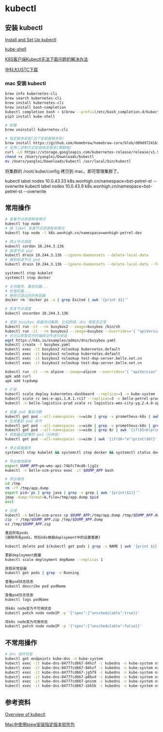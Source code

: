 # kubectl

## 安装 kubectl

[Install and Set Up kubectl](https://kubernetes.io/docs/tasks/tools/install-kubectl/)

[kube-shell](https://github.com/cloudnativelabs/kube-shell)

[K8S客户端Kubectl无法下载问题的解决办法](https://blog.csdn.net/csdn_duomaomao/article/details/78568551)

[中科大USTC下载](https://mirrors.ustc.edu.cn/kubernetes/apt/pool/)

### mac 安装 kubectl

```sh
brew info kubernetes-cli
brew search kubernetes-cli
brew install kubernetes-cli
brew install bash-completion
kubectl completion bash > $(brew --prefix)/etc/bash_completion.d/kubectl
pip3 install kube-shell

# 卸载
brew uninstall kubernetes-cli

# 指定版本安装(这个安装报错失败)
brew install https://github.com/Homebrew/homebrew-core/blob/d09d97241b17a5e02a25fc51fc56e2a5de74501c/Formula/kubernetes-cli.rb
# 采用二进制方式安装指定版本(需翻墙)
curl -LO https://storage.googleapis.com/kubernetes-release/release/v1.9.6/bin/darwin/amd64/kubectl
chmod +x /Users/yanglei/Downloads/kubectl
mv /Users/yanglei/Downloads/kubectl /usr/local/bin/kubectl
```

将集群的 /root/.kube/config 拷贝到 mac，即可管理集群了。

kubectl label nodes 10.0.43.33 k8s.wonhigh.cn/namespace=bst-petrel-st --overwrite
kubectl label nodes 10.0.43.9  k8s.wonhigh.cn/namespace=bst-petrel-st --overwrite

## 常用操作

```sh
# 查看节点资源耗用情况
kubectl top node
# 按 label 查看节点资源耗用情况
kubectl top node -l k8s.wonhigh.cn/namespace=wonhigh-petrel-dev

# 禁止节点调度
kubectl cordon 10.244.3.136
# 驱逐节点 pod
kubectl drain 10.244.3.136 --ignore-daemonsets --delete-local-data
# 强制驱逐节点 pod
kubectl drain 10.244.3.136 --ignore-daemonsets --delete-local-data --force

systemctl stop kubelet
systemctl stop docker

# 关闭服务、重启机器...
# 检查机器...
# 删除已退出的所有容器
docker rm `docker ps -a | grep Exited | awk '{print $1}'` 

# 恢复节点调度
kubectl uncordon 10.244.3.136

# 使用 busybox 容器测试集群，比如网络、dns 等是否正常
kubectl run -it --rm busybox2 --image=busybox /bin/sh
kubectl run -it --rm busybox2 --image=busybox --overrides='{ "apiVersion": "apps/v1", "kind": "Deployment", "spec": { "template": { "spec": { "nodeSelector": { "kubernetes.io/hostname": "10.0.42.176" } } } } }' /bin/sh
# 也可以获取官方的编排文件进行改造
wget https://k8s.io/examples/admin/dns/busybox.yaml
kubectl create -f busybox.yaml
kubectl exec -it busybox2 nslookup kubernetes.default
kubectl exec -it busybox3 nslookup kubernetes.default
kubectl exec -it busybox2 nslookup test-dop-server.belle.net.cn
kubectl exec -it busybox3 nslookup test-dop-server.belle.net.cn

kubectl run -it --rm alpine --image=alpine --overrides='{ "apiVersion": "apps/v1", "kind": "Deployment", "spec": { "template": { "spec": { "nodeSelector": { "kubernetes.io/hostname": "10.0.42.176" } } } } }' /bin/sh
apk add curl
apk add tcpdump

# 扩容
kubectl scale deploy kubernetes-dashboard --replicas=1 -n kube-system
kubectl scale rc oms-e-api.1.0.1.rc17 --replicas=3 -n belle-petrel-prod
kubectl -n belle-logistics-prod scale rc logistics-wms-city-yg.2.4.0-sp1.rc1 --replicas=5

# 查看 pod 重启次数
kubectl get pod --all-namespaces -o=wide | grep -v prometheus-k8s | awk '{if($5>0)print($0)}'
# 生成重启 pod 命令
kubectl get pod --all-namespaces -o=wide | grep -v prometheus-k8s | grep -v NAMESPACE | awk '{if($5>0)print("kubectl -n "$1" delete pod "$2)}'
kubectl get pod --all-namespaces -o=wide | grep 0/ | awk '{if($5>6)print("kubectl -n "$1" delete pod "$2)}'
# 获取最近部署的 pod（分钟级）
kubectl get pod --all-namespaces -o=wide | awk '{if($6~"m")print($0)}'

# 停止容器服务
systemctl stop kubelet && systemctl stop docker && systemctl status docker

# 导出堆栈脚本
export DUMP_APP=pm-wms-api-74b7c74cd6-ljg2z
kubectl -n belle-scm-press exec -it $DUMP_APP bash

# 导出堆栈
cd /tmp
rm -rf /tmp/app.dump
export pid=`ps | grep java | grep -v grep | awk '{print($1)}'`
jmap -dump:format=b,file=/tmp/app.dump $pid
exit

# 压缩
kubectl -n belle-scm-press cp $DUMP_APP:/tmp/app.dump /tmp/$DUMP_APP.dump
zip -r /tmp/$DUMP_APP.zip /tmp/$DUMP_APP.dump
sz /tmp/$DUMP_APP.zip
```

```sh
重启所有pods
(删除所有pods，然后k8s根据deployment中的设置重建)

kubectl delete pod $(kubectl get pods | grep -v NAME | awk '{print $1}')

更新deployment数量
kubectl scale deployment depName --replicas 1

获取异常容器
kubectl get pods | grep -v Running

查看pod状态信息
kubectl describe pod podName

查看pod日志信息
kubectl logs podName

将k8s node变为不可用状态
kubectl patch node nodeIP -p '{"spec":{"unschedulable":true}}'

将k8s node变为可用状态
kubectl patch node nodeIP -p '{"spec":{"unschedulable":false}}'

```

## 不常用操作

```sh
# dns 组件检查
kubectl get endpoints kube-dns -n kube-system 
kubectl exec -it kube-dns-84777cd667-84hzf -c kubedns -n kube-system nslookup kubernetes.default 127.0.0.1
kubectl exec -it kube-dns-84777cd667-84hzf -c kubedns -n kube-system nslookup test-dop-server.belle.net.cn 127.0.0.1
kubectl exec -it kube-dns-84777cd667-jg5f9 -c kubedns -n kube-system nslookup test-dop-server.belle.net.cn 127.0.0.1
kubectl exec -it kube-dns-84777cd667-p8bvd -c kubedns -n kube-system nslookup test-dop-server.belle.net.cn 127.0.0.1
kubectl exec -it kube-dns-84777cd667-pnsnm -c kubedns -n kube-system nslookup test-dop-server.belle.net.cn 127.0.0.1
kubectl exec -it kube-dns-84777cd667-sbk5k -c kubedns -n kube-system nslookup test-dop-server.belle.net.cn 127.0.0.1
```

## 参考资料

[Overview of kubectl](https://kubernetes.io/docs/reference/kubectl/overview/)

[Mac中使用brew安装指定版本软件包](https://segmentfault.com/a/1190000015346120?utm_source=tag-newest)


